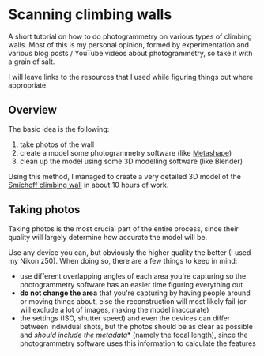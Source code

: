 # Scanning climbing walls
A short tutorial on how to do photogrammetry on various types of climbing walls. Most of this is my personal opinion, formed by experimentation and various blog posts / YouTube videos about photogrammetry, so take it with a grain of salt.

I will leave links to the resources that I used while figuring things out where appropriate.

## Overview
The basic idea is the following:
1. take photos of the wall
2. create a model some photogrammetry software (like [Metashape](https://www.agisoft.com/))
3. clean up the model using some 3D modelling software (like Blender)

Using this method, I managed to create a very detailed 3D model of the [Smíchoff climbing wall](https://www.lezeckecentrum.cz/cs/) in about 10 hours of work.

## Taking photos
Taking photos is the most crucial part of the entire process, since their quality will largely determine how accurate the model will be.

Use any device you can, but obviously the higher quality the better (I used my Nikon z50). When doing so, there are a few things to keep in mind:
- use different overlapping angles of each area you're capturing so the photogrammetry software has an easier time figuring everything out
- **do not change the area** that you're capturing by having people around or moving things about, else the reconstruction will most likely fail (or will exclude a lot of images, making the model inaccurate)
- the settings (ISO, shutter speed) and even the devices can differ between individual shots, but the photos should be as clear as possible and *should include the metadata** (namely the focal length), since the photogrammetry software uses this information to calculate the features
